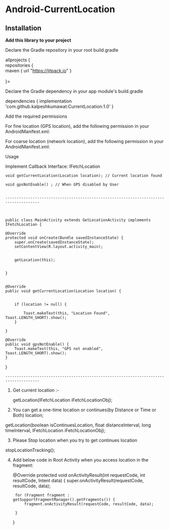 
# Android-CurrentLocation


## Installation

**Add this library to your project**

Declare the Gradle repository in your root build.gradle

allprojects { <br /> 
    repositories { <br />
        maven { url "https://jitpack.io" } <br />
   <br />
}> <br />

Declare the Gradle dependency in your app module's build.gradle

dependencies {
    implementation 'com.github.kalpeshkumawat:CurrentLocation:1.0'
}

Add the required permissions

For fine location (GPS location), add the following permission in your AndroidManifest.xml:

<uses-permission android:name="android.permission.ACCESS_FINE_LOCATION" />

For coarse location (network location), 
add the following permission in your AndroidManifest.xml:

<uses-permission android:name="android.permission.ACCESS_COARSE_LOCATION" />


Usage


Implement Callback Interface: IFetchLocation

    void getCurrentLocation(Location location); // Current location found
 
    void gpsNotEnable() ; // When GPS disabled by User


	-------------------------------------------------------------------------------------
	
	
	
	public class MainActivity extends GetLocationActivity implements IFetchLocation {

    @Override
    protected void onCreate(Bundle savedInstanceState) {
        super.onCreate(savedInstanceState);
        setContentView(R.layout.activity_main);


        getLocation(this);


    }


    @Override
    public void getCurrentLocation(Location location) {


        if (location != null) {

            Toast.makeText(this, "Location Found", Toast.LENGTH_SHORT).show();
        }

    }

    @Override
    public void gpsNotEnable() {
        Toast.makeText(this, "GPS not enabled", Toast.LENGTH_SHORT).show();
    }
}
	
	
	
	-------------------------------------------------------------------------------------
	
1. Get current location :-

   getLocation(IFetchLocation iFetchLocationObj); 

2. You can get a one-time location or continues(by Distance or Time or Both) location;

getLocation(boolean isContinuesLocation, float distanceInterval, long timeInterval, IFetchLocation iFetchLocationObj);


3. Please Stop location when you try to get continues location

  stopLocationTracking();



4. Add below code in Root Activity  when you access location in the fragment:


    @Override
    protected void onActivityResult(int requestCode, int resultCode, Intent data) {
        super.onActivityResult(requestCode, resultCode, data);

        for (Fragment fragment : getSupportFragmentManager().getFragments()) {
            fragment.onActivityResult(requestCode, resultCode, data);

        }
    }

